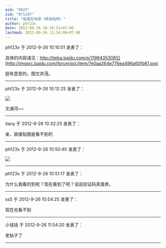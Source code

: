```yaml
---
aid: "9025"
zid: "071197"
title: "临高实地游（转自贴吧）"
author: phf23x
date: 2012-09-26 10:10:51+07:00
lastmod: 2012-09-26 11:54:00+07:00
---
```


phf23x 于 2012-9-26 10:10:51 发表了：

具体的内容请见：http://tieba.baidu.com/p/1199435308![](http://imgsrc.baidu.com/forum/pic/item/7e0aa264e776ea496a60fb61.jpg)

挺有意思的，图文并茂。

---

phf23x 于 2012-9-26 10:12:25 发表了：

![](http://imgsrc.baidu.com/forum/pic/item/5e8b3bb8fd11fda950da4bbc.jpg)

文澜河~~

---

itany 于 2012-9-26 10:32:25 发表了：

亲，直接贴图是看不到的

---

phf23x 于 2012-9-26 10:50:40 发表了：

![](http://imgsrc.baidu.com/forum/pic/item/7e0aa264e776ea496a60fb61.jpg)

---

phf23x 于 2012-9-26 10:51:17 发表了：

为什么我看的到呢？现在看到了吧？话说验证码真蛋疼。

---

ss5 于 2012-9-26 10:54:25 发表了：

现在也看不到

---

小钱钱 于 2012-9-26 11:54:20 发表了：

老帖子了

---
